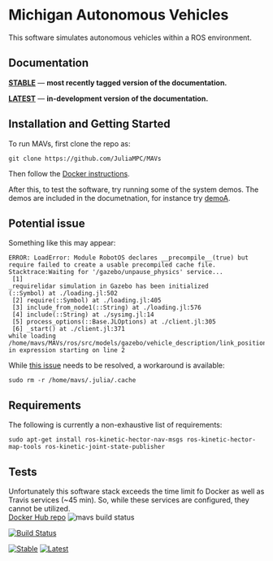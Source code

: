# Michigan Autonomous Vehicles
This software simulates autonomous vehicles within a ROS environment.

## Documentation

[**STABLE**](https://juliampc.github.io/AVExamples.jl/stable/) &mdash; **most recently tagged version of the documentation.**

[**LATEST**](https://juliampc.github.io/AVExamples.jl/latest/) &mdash; **in-development version of the documentation.**

## Installation and Getting Started

To run MAVs, first clone the repo as:
```
git clone https://github.com/JuliaMPC/MAVs
```
Then follow the [Docker instructions](https://github.com/JuliaMPC/MAVs/tree/master/docker#mavs-docker).

After this, to test the software, try running some of the system demos. The demos are included in the documetnation, for instance try [demoA](https://juliampc.github.io/AVExamples.jl/latest/demos/system/demoA.html).

## Potential issue
Something like this may appear:
```
ERROR: LoadError: Module RobotOS declares __precompile__(true) but require failed to create a usable precompiled cache file.
Stacktrace:Waiting for '/gazebo/unpause_physics' service...
 [1]
_requirelidar simulation in Gazebo has been initialized
(::Symbol) at ./loading.jl:502
 [2] require(::Symbol) at ./loading.jl:405
 [3] include_from_node1(::String) at ./loading.jl:576
 [4] include(::String) at ./sysimg.jl:14
 [5] process_options(::Base.JLOptions) at ./client.jl:305
 [6] _start() at ./client.jl:371
while loading /home/mavs/MAVs/ros/src/models/gazebo/vehicle_description/link_positions.jl, in expression starting on line 2
````

While [this issue](https://github.com/jdlangs/RobotOS.jl/issues/45) needs to be resolved, a workaround is available:
```
sudo rm -r /home/mavs/.julia/.cache
```
## Requirements
The following is currently a non-exhaustive list of requirements:
```
sudo apt-get install ros-kinetic-hector-nav-msgs ros-kinetic-hector-map-tools ros-kinetic-joint-state-publisher
```

## Tests
Unfortunately this software stack exceeds the time limit fo Docker as well as Travis services (~45 min). So, while these services are configured, they cannot be utilized.   
[Docker Hub repo](https://hub.docker.com/r/avpg/mavs/) ![mavs build status](https://img.shields.io/docker/build/avpg/mavs.svg)

[![Build Status](https://travis-ci.org/JuliaMPC/MAVs.svg?branch=master)](https://travis-ci.org/JuliaMPC/MAVs)

[![Stable](https://img.shields.io/badge/docs-stable-blue.svg)](https://juliampc.github.io/AVExamples.jl/stable/)
[![Latest](https://img.shields.io/badge/docs-latest-blue.svg)](https://juliampc.github.io/AVExamples.jl/latest/)
